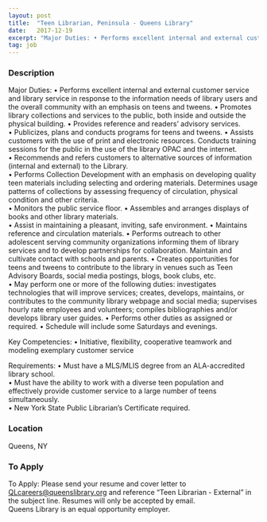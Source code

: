 ```yaml
---
layout: post
title:  "Teen Librarian, Peninsula - Queens Library"
date:   2017-12-19
excerpt: "Major Duties: • Performs excellent internal and external customer service and library service in response to the information needs of library users and the overall community with an emphasis on teens and tweens. • Promotes library collections and services to the public, both inside and outside the physical building. •..."
tag: job
---
```


### Description   

Major Duties: 
•	Performs excellent internal and external customer service and library service in response to the information needs of library users and the overall community with an emphasis on teens and tweens. 
•	Promotes library collections and services to the public, both inside and outside the physical building. 
•	Provides reference and readers’ advisory services.  
•	Publicizes, plans and conducts programs for teens and tweens. 
•	Assists customers with the use of print and electronic resources.  Conducts training sessions for the public in the use of the library OPAC and the internet.  
•	Recommends and refers customers to alternative sources of information (internal and external) to the Library.  
•	Performs Collection Development with an emphasis on developing quality teen materials including selecting and ordering materials. Determines usage patterns of collections by assessing frequency of circulation, physical condition and other criteria.  
•	Monitors the public service floor. 
•	Assembles and arranges displays of books and other library materials.  
•	Assist in maintaining a pleasant, inviting, safe environment. 
•	Maintains reference and circulation materials. 
•	Performs outreach to other adolescent serving community organizations informing them of library services and to develop partnerships for collaboration. Maintain and cultivate contact with schools and parents. 
•	Creates opportunities for teens and tweens to contribute to the library in venues such as Teen Advisory Boards, social media postings, blogs, book clubs, etc.  
•	May perform one or more of the following duties: investigates technologies that will improve services; creates, develops, maintains, or contributes to the community library webpage and social media; supervises hourly rate employees and volunteers; compiles bibliographies and/or develops library user guides. 
•	Performs other duties as assigned or required. 
•	Schedule will include some Saturdays and evenings.

Key Competencies:
•	Initiative, flexibility, cooperative teamwork and modeling exemplary customer service

Requirements:
•	Must have a MLS/MLIS degree from an ALA-accredited library school.  
•	Must have the ability to work with a diverse teen population and effectively provide customer service to a large number of teens simultaneously.  
•	New York State Public Librarian’s Certificate required. 










### Location   

Queens, NY




### To Apply   


To Apply: Please send your resume and cover letter to QLcareers@queenslibrary.org and reference “Teen Librarian - External” in the subject line. Resumes will only be accepted by email.  
Queens Library is an equal opportunity employer.





